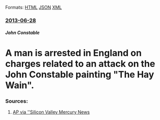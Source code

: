 
Formats: [HTML](/news/2013/06/28/a-man-is-arrested-in-england-on-charges-related-to-an-attack-on-the-john-constable-painting-the-hay-wain.html)  [JSON](/news/2013/06/28/a-man-is-arrested-in-england-on-charges-related-to-an-attack-on-the-john-constable-painting-the-hay-wain.json)  [XML](/news/2013/06/28/a-man-is-arrested-in-england-on-charges-related-to-an-attack-on-the-john-constable-painting-the-hay-wain.xml)  

### [2013-06-28](/news/2013/06/28/index.md)

##### John Constable
# A man is arrested in England on charges related to an attack on the John Constable painting "The Hay Wain". 




### Sources:

1. [AP via ''Silicon Valley Mercury News](http://www.mercurynews.com/breaking-news/ci_23560749/man-arrested-over-attack-john-constable-artwork)

